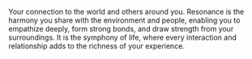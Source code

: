 Your connection to the world and others around you. Resonance is the harmony you share with the environment and people, enabling you to empathize deeply, form strong bonds, and draw strength from your surroundings. It is the symphony of life, where every interaction and relationship adds to the richness of your experience.